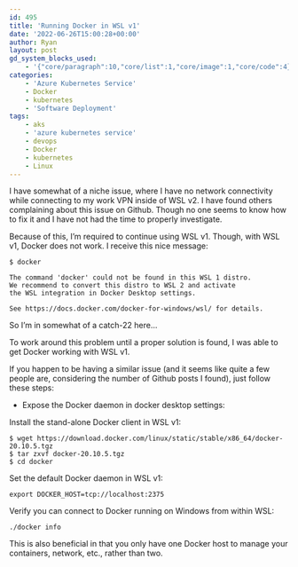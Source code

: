 ```yaml
---
id: 495
title: 'Running Docker in WSL v1'
date: '2022-06-26T15:00:28+00:00'
author: Ryan
layout: post
gd_system_blocks_used:
    - '{"core/paragraph":10,"core/list":1,"core/image":1,"core/code":4}'
categories:
    - 'Azure Kubernetes Service'
    - Docker
    - kubernetes
    - 'Software Deployment'
tags:
    - aks
    - 'azure kubernetes service'
    - devops
    - Docker
    - kubernetes
    - Linux
---
```


I have somewhat of a niche issue, where I have no network connectivity while connecting to my work VPN inside of WSL v2. I have found others complaining about this issue on Github. Though no one seems to know how to fix it and I have not had the time to properly investigate.

Because of this, I’m required to continue using WSL v1. Though, with WSL v1, Docker does not work. I receive this nice message:

~~~shell
$ docker

The command 'docker' could not be found in this WSL 1 distro.
We recommend to convert this distro to WSL 2 and activate
the WSL integration in Docker Desktop settings.

See https://docs.docker.com/docker-for-windows/wsl/ for details.
~~~

So I’m in somewhat of a catch-22 here…

To work around this problem until a proper solution is found, I was able to get Docker working with WSL v1.

If you happen to be having a similar issue (and it seems like quite a few people are, considering the number of Github posts I found), just follow these steps:

- Expose the Docker daemon in docker desktop settings:

[](https://rnemeth90.github.io/wp-content/uploads/2022/02/image-10-1024x585.png)

Install the stand-alone Docker client in WSL v1:

~~~shell
$ wget https://download.docker.com/linux/static/stable/x86_64/docker-20.10.5.tgz
$ tar zxvf docker-20.10.5.tgz
$ cd docker
~~~

Set the default Docker daemon in WSL v1:

~~~shell
export DOCKER_HOST=tcp://localhost:2375
~~~

Verify you can connect to Docker running on Windows from within WSL:

~~~shell
./docker info
~~~

This is also beneficial in that you only have one Docker host to manage your containers, network, etc., rather than two.